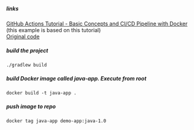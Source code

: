 ##### links 

[GitHub Actions Tutorial - Basic Concepts and CI/CD Pipeline with Docker](https://www.youtube.com/watch?v=R8_veQiYBjI) (this example is based on this tutorial)  
[Original code](https://github.com/nanuchi/my-project)  

##### build the project

    ./gradlew build

##### build Docker image called java-app. Execute from root

    docker build -t java-app .
    
##### push image to repo 

    docker tag java-app demo-app:java-1.0
    
